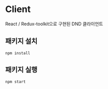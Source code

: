 # Client
React / Redux-toolkit으로 구현된 DND 클라이언트

## 패키지 설치

```
npm install
```

## 패키지 실행

```
npm start
```
